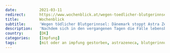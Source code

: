 ```yaml
---
date:          2021-03-11
redirect:      https://www.wochenblick.at/wegen-toedlicher-blutgerinnsel-daenemark-stoppt-astra-zeneca-impfung/
title:         Wochenblick
subtitle:      'Wegen tödlicher Blutgerinnsel: Dänemark stoppt Astra Zeneca-Impfung'
description:   'Nachdem sich in den vergangenen Tagen die Fälle lebensbedrohlicher Blutgerinnsel häuften, zieht Dänemark vorerst die Reißleine. Bis zur Klärung möchte man zumindest zwei Wochen lang nicht mehr mit dem schwedisch-britischen Vakzin impfen. Eine Absage an die eigene Impfkampagne ist das dennoch nicht. Weil man das Mittel nämlich für „sicher und effektiv“ halte, pausiere man damit […]'
country:       [DK]
categories:    [Impfung]
tags:          [mit oder an impfung gestorben, astrazeneca, blutgerinnungsstörungen, impf-stopp]
---
```

